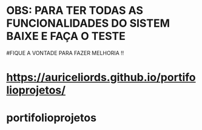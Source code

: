 # OBS: PARA TER TODAS AS FUNCIONALIDADES DO SISTEM BAIXE E FAÇA O TESTE 
#FIQUE A VONTADE PARA FAZER MELHORIA !!
# https://auriceliords.github.io/portifolioprojetos/
# portifolioprojetos
